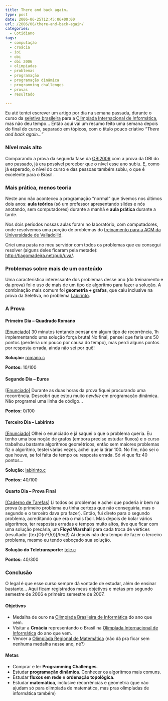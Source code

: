 ```yaml
---
title: There and back again…
type: post
date: 2006-06-25T12:45:06+00:00
url: /2006/06/there-and-back-again/
categories:
  - Cotidiano
tags:
  - computação
  - croácia
  - ioi
  - obi
  - obi 2006
  - olimpíadas
  - problemas
  - programação
  - programação dinâmica
  - programming challenges
  - provas
  - resultado

---
```

Eu até tentei escrever um artigo por dia na semana passada, durante o curso da [seletiva brasileira][1] para a [Olimpíada Internacional de Informática][2], mas não deu tempo… Então aqui vai um resumo feito uma semana depois do final do curso, separado em tópicos, com o título pouco criativo _“There and back again…”_

### Nível mais alto

Comparando a prova da segunda fase da [OBI2006][3] com a prova da OBI do ano passado, já era possível perceber que o nível esse ano subiu. E, como já esperado, o nível do curso e das pessoas também subiu, o que é excelente para o Brasil.

### Mais prática, menos teoria

Neste ano não aconteceu a programação “normal” que tivemos nos últimos dois anos: **aula teórica** (só um professor apresentando slides e nós anotando, sem computadores) durante a manhã e **aula prática** durante a tarde.

Nos dois períodos nossas aulas foram no laboratório, com computadores, onde resolvemos uma porção de problemas do [treinamento para a ACM da Universidade de Valladollid][4].

Criei uma pasta no meu servidor com todos os problemas que eu consegui resolver (alguns deles ficaram pela metade): <http://tiagomadeira.net/pub/uva/>.

### Problemas sobre mais de um conteúdo

Uma característica interessante dos problemas desse ano (do treinamento e da prova) foi o uso de mais de um tipo de algoritmo para fazer a solução. A combinação mais comum foi **geometria + grafos**, que caiu inclusive na prova da Seletiva, no problema [Labirinto][5].

### A Prova

#### Primeiro Dia – Quadrado Romano

[[Enunciado]][6] 30 minutos tentando pensar em algum tipo de recorrência, 1h implementando uma solução força bruta! No final, pensei que faria uns 50 pontos (perderia um pouco por causa do tempo), mas perdi alguns pontos por resposta errada, ainda não sei por quê!

**Solução:** [romano.c][7]

**Pontos:** 10/100

#### Segundo Dia – Euros

[[Enunciado]][8] Durante as duas horas da prova fiquei procurando uma recorrência. Descobri que estou muito _newbie_ em programação dinâmica. Não programei uma linha de código…

**Pontos:** 0/100

#### Terceiro Dia – Labirinto

[[Enunciado]][5] Olhei o enunciado e já saquei o que o problema queria. Eu tenho uma boa noção de grafos (embora precise estudar fluxos) e o curso trabalhou bastante algoritmos geométricos, então sem maiores problemas fiz o algoritmo, testei várias vezes, achei que ia tirar 100. No fim, não sei o que houve, se foi falta de tempo ou resposta errada. Só vi que fiz 40 pontos…

**Solução:** [labirinto.c][9]

**Pontos:** 40/100

#### Quarto Dia – Prova Final

[[Caderno de Tarefas]][10] Li todos os problemas e achei que poderia ir bem na prova (o primeiro problema eu tinha certeza que não conseguiria, mas o segundo e o terceiro dava pra fazer). Então, fui direto para o segundo problema, acreditando que era o mais fácil. Mas depois de bolar vários algoritmos, ter respostas erradas e tempos muito altos, tive que ficar com uma solução precária, um **Floyd Warshall** para cada troca de vértices (resultado: [tex]O(n^{5})[/tex]!) Aí depois não deu tempo de fazer o terceiro problema, mesmo eu tendo esboçado sua solução.

**Solução do Teletransporte:** [tele.c][11]

**Pontos:** 40/300

### Conclusão

O legal é que esse curso sempre dá vontade de estudar, além de ensinar bastante… Aqui ficam registrados meus objetivos e metas pro segundo semestre de 2006 e primeiro semestre de 2007.

#### Objetivos

  * Medalha de ouro na [Olimpíada Brasileira de Informática][3] do ano que vem.
  * Visitar a **Croácia** representando o Brasil na [Olimpíada Internacional de Informática][12] do ano que vem.
  * Vencer a [Olimpíada Regional de Matemática][13] (não dá pra ficar sem nenhuma medalha nesse ano, né?)

#### Metas

  * Comprar e ler **Programming Challenges**.
  * Estudar **programação dinâmica**. Conhecer os algoritmos mais comuns.
  * Estudar **fluxos em rede** e **ordenação topológica**.
  * Estudar **matemática**, inclusive recorrências e geometria (que não ajudam só para olimpíada de matemática, mas pras olimpíadas de informática também)

 [1]: http://olimpiada.ic.unicamp.br/
 [2]: http://www.ioi2006.org/
 [3]: http://olimpiada.ic.unicamp.br
 [4]: http://acm.uva.es/p/
 [5]: http://olimpiada.ic.unicamp.br/seletivaIOI/pdf/provas/ProvaOBI2006_sele_d3.pdf
 [6]: http://olimpiada.ic.unicamp.br/seletivaIOI/pdf/provas/ProvaOBI2006_sele_d1.pdf
 [7]: http://tiagomadeira.net/pub/seletiva-ioi-2006/romano.c
 [8]: http://olimpiada.ic.unicamp.br/seletivaIOI/pdf/provas/ProvaOBI2006_sele_d2.pdf
 [9]: http://tiagomadeira.net/pub/seletiva-ioi-2006/labirinto.c
 [10]: http://olimpiada.ic.unicamp.br/seletivaIOI/pdf/provas/ProvaOBI2006_sele_final.pdf
 [11]: http://tiagomadeira.net/pub/seletiva-ioi-2006/tele.c
 [12]: http://olympiads.win.tue.nl/ioi/
 [13]: http://orm.mtm.ufsc.br

